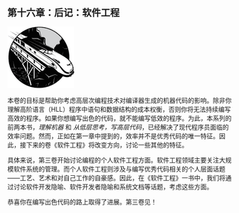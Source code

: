 ## 第十六章：后记：软件工程

![image](img/common01.jpg)

本卷的目标是帮助你考虑高层次编程技术对编译器生成的机器代码的影响。除非你理解高阶语言（HLL）程序中语句和数据结构的成本权衡，否则你将无法持续编写高效的程序。如果你想编写出色的代码，就不能编写低效的程序。为此，本系列的前两本书，*理解机器* 和 *从低层思考，写高层代码*，已经解决了现代程序员面临的效率问题。然而，正如在第一章中提到的，效率并不是优秀代码的唯一特征。因此，接下来的卷《软件工程》将改变方向，讨论一些其他的特征。

具体来说，第三卷开始讨论编程的个人软件工程方面。软件工程领域主要关注大规模软件系统的管理。而个人软件工程则涉及与编写优秀代码相关的个人层面话题——工艺、艺术和对自己工作的自豪感。因此，在《软件工程》一书中，我们将通过讨论软件开发隐喻、软件开发者隐喻和系统文档等话题，考虑这些方面。

恭喜你在编写出色代码的路上取得了进展。第三卷见！

